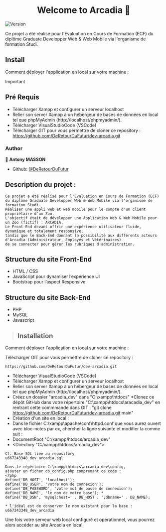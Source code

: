 <h1 align="center">Welcome to Arcadia 👋</h1>
<p>
  <img alt="Version" src="https://img.shields.io/badge/version-1-blue.svg?cacheSeconds=2592000" />
</p>
Ce projet a été réalisé pour l'Evaluation en Cours de Formation (ECF) du diplôme Graduate Developper Web & Web Mobile via l'organisme de formation Studi.

## Install

Comment déployer l'application en local sur votre machine :

> [!IMPORTANT]
> ## Pré Requis
* Télécharger Xampp et configurer un serveur localhost
* Relier son server Xampp à un hébergeur de bases de données en local tel que phpMyAdmin (http://localhost/phpmyadmin/).
* Télécharger VisualStudioCode (VSCode)
* Télécharger GIT pour vous permettre de cloner ce repository : https://github.com/DeRetourDuFutur/dev-arcadia.git


### Author
👤 **Antony MASSON**
* Github: [@DeRetourDuFutur](https://github.com/DeRetourDuFutur)

## Description du projet :

```
Ce projet a été réalisé pour l'Evaluation en Cours de Formation (ECF)
du diplôme Graduate Developper Web & Web Mobile via l'organisme de formation Studi.
Réaliser une appli web et web mobile pour le compte d'un client propriétaire d'un Zoo.
L'objectif était de développer une Application Web & Web Mobile pour un Zoo (fictif) : ARCADIA.
Le Front-End devant offrir une expérience utilisateur fluide, dynamique et totalement responsive,
tandis que le Back-End donnant la possibilité aux différents acteurs d'Arcadia (Administrateur, Employés et Vétérinaires)
de se connecter pour gérer les rubriques d'administration.
```

## Structure du site Front-End
* HTML / CSS
* JavaScript pour dynamiser l’expérience UI
* Bootstrap pour l’aspect Responsive

## Structure du site Back-End
* PHP
* MySQL
* Javascript

> ## Installation
Comment déployer l'application en local sur votre machine :

Télécharger GIT pour vous permettre de cloner ce repository : 
```
https://github.com/DeRetourDuFutur/dev-arcadia.git
```

* Télécharger VisualStudioCode (VSCode)
* Télécharger Xampp et configurer un serveur localhost
* Relier son server Xampp à un hébergeur de bases de données en local tel que phpMyAdmin (http://localhost/phpmyadmin/).
* Créez un dossier "arcadia_dev" dans "C:\xampp\htdocs"
*Clonez ce dépôt GitHub dans votre répertoire "C:\xampp\htdocs\aracadia_dev" en rentrant cette commmande dans GIT : "git clone https://github.com/DeRetourDuFutur/dev-arcadia.git main"
* Création d'un site en local :
* Dans le fichier C:\xampp\apache\conf\httpd.conf que vous aurez ouvert avec bloc-notes par ex, chercher la ligne suivante et modifier la comme suit :
* DocumentRoot "C:/xampp/htdocs/arcadia_dev"
* <Directory "C:/xampp/htdocs/arcadia_dev">

```Création/Importation de la base de données SQL :
Cf. Base SQL liée au repository
u667243348_dev_arcadia.sql

Dans le répêrtoire C:\xampp\htdocs\arcadia_dev\config,
ajouter un ficher db_config.php comprenant ce code : 
<?php
define('DB_HOST', 'localhost');
define('DB_USER', 'votre nom de connexion');
define('DB_PASSWORD', 'votre mot de passe de connexion');
define('DB_NAME', 'le nom de votre base'); *
define('DB_DSN', 'mysql:host=' . DB_HOST . ';dbname=' . DB_NAME);

* l'idéal est de conserver le nom existant pour la base : u667243348_dev_arcadia
```
Une fois votre serveur web local configuré et opérationnel, vous pourrez alors accéder au site Arcadia en local.


